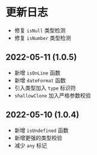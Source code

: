 # 更新日志

- 修复 `isNull` 类型检测
- 修复 `isNumber` 类型检测

## 2022-05-11 (1.0.5)

- 新增 `isOnLine` 函数
- 新增 `dateFormat` 函数
- 引入类型加入 `type` 标识符
- `shallowClone` 加入严格参数校验

## 2022-05-10 (1.0.4)

- 新增 `isUndefined` 函数
- 新增更强的类型校验
- 减少 `any` 标记
